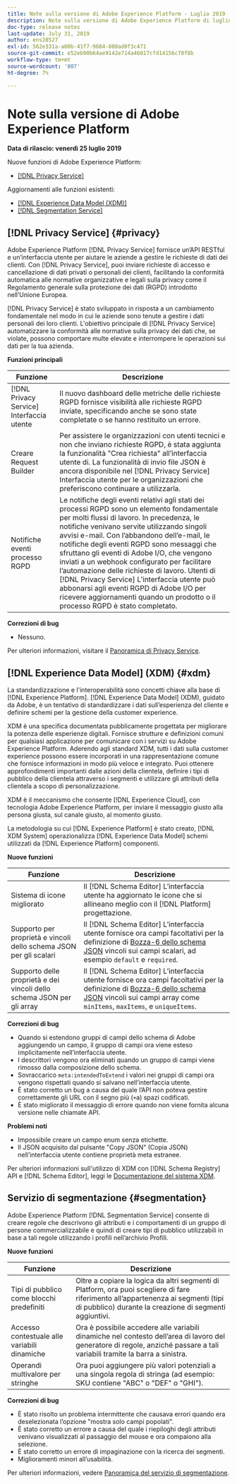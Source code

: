```yaml
---
title: Note sulla versione di Adobe Experience Platform - Luglio 2019
description: Note sulla versione di Adobe Experience Platform di luglio 2019.
doc-type: release notes
last-update: July 31, 2019
author: ens28527
exl-id: 562e331a-a00b-41f7-9684-800ad0f3c471
source-git-commit: e52eb90b64ae9142e714a46017cfd14156c78f8b
workflow-type: tm+mt
source-wordcount: '807'
ht-degree: 7%

---
```


# Note sulla versione di Adobe Experience Platform

**Data di rilascio: venerdì 25 luglio 2019**

Nuove funzioni di Adobe Experience Platform:

* [[!DNL Privacy Service]](#privacy)

Aggiornamenti alle funzioni esistenti:

* [[!DNL Experience Data Model (XDM)]](#xdm)
* [[!DNL Segmentation Service]](#segmentation)

## [!DNL Privacy Service] {#privacy}

Adobe Experience Platform [!DNL Privacy Service] fornisce un’API RESTful e un’interfaccia utente per aiutare le aziende a gestire le richieste di dati dei clienti. Con [!DNL Privacy Service], puoi inviare richieste di accesso e cancellazione di dati privati o personali dei clienti, facilitando la conformità automatica alle normative organizzative e legali sulla privacy come il Regolamento generale sulla protezione dei dati (RGPD) introdotto nell’Unione Europea.

[!DNL Privacy Service] è stato sviluppato in risposta a un cambiamento fondamentale nel modo in cui le aziende sono tenute a gestire i dati personali dei loro clienti. L&#39;obiettivo principale di [!DNL Privacy Service] automatizzare la conformità alle normative sulla privacy dei dati che, se violate, possono comportare multe elevate e interrompere le operazioni sui dati per la tua azienda.

**Funzioni principali**

| Funzione | Descrizione |
|---|---|
| [!DNL Privacy Service] Interfaccia utente | Il nuovo dashboard delle metriche delle richieste RGPD fornisce visibilità alle richieste RGPD inviate, specificando anche se sono state completate o se hanno restituito un errore. |
| Creare Request Builder | Per assistere le organizzazioni con utenti tecnici e non che inviano richieste RGPD, è stata aggiunta la funzionalità &quot;Crea richiesta&quot; all’interfaccia utente di. La funzionalità di invio file JSON è ancora disponibile nel [!DNL Privacy Service] Interfaccia utente per le organizzazioni che preferiscono continuare a utilizzarla. |
| Notifiche eventi processo RGPD | Le notifiche degli eventi relativi agli stati dei processi RGPD sono un elemento fondamentale per molti flussi di lavoro. In precedenza, le notifiche venivano servite utilizzando singoli avvisi e-mail. Con l’abbandono dell’e-mail, le notifiche degli eventi RGPD sono messaggi che sfruttano gli eventi di Adobe I/O, che vengono inviati a un webhook configurato per facilitare l’automazione delle richieste di lavoro. Utenti di [!DNL Privacy Service] L’interfaccia utente può abbonarsi agli eventi RGPD di Adobe I/O per ricevere aggiornamenti quando un prodotto o il processo RGPD è stato completato. |

**Correzioni di bug**

* Nessuno.

Per ulteriori informazioni, visitare il [Panoramica di Privacy Service](../../privacy-service/home.md).

## [!DNL Experience Data Model] (XDM) {#xdm}

La standardizzazione e l&#39;interoperabilità sono concetti chiave alla base di [!DNL Experience Platform]. [!DNL Experience Data Model] (XDM), guidato da Adobe, è un tentativo di standardizzare i dati sull’esperienza del cliente e definire schemi per la gestione della customer experience.

XDM è una specifica documentata pubblicamente progettata per migliorare la potenza delle esperienze digitali. Fornisce strutture e definizioni comuni per qualsiasi applicazione per comunicare con i servizi su Adobe Experience Platform. Aderendo agli standard XDM, tutti i dati sulla customer experience possono essere incorporati in una rappresentazione comune che fornisce informazioni in modo più veloce e integrato. Puoi ottenere approfondimenti importanti dalle azioni della clientela, definire i tipi di pubblico della clientela attraverso i segmenti e utilizzare gli attributi della clientela a scopo di personalizzazione.

XDM è il meccanismo che consente [!DNL Experience Cloud], con tecnologia Adobe Experience Platform, per inviare il messaggio giusto alla persona giusta, sul canale giusto, al momento giusto.

La metodologia su cui [!DNL Experience Platform] è stato creato, [!DNL XDM System] operazionalizza [!DNL Experience Data Model] schemi utilizzati da [!DNL Experience Platform] componenti.

**Nuove funzioni**

| Funzione | Descrizione |
|---|---|
| Sistema di icone migliorato | Il [!DNL Schema Editor] L’interfaccia utente ha aggiornato le icone che si allineano meglio con il [!DNL Platform] progettazione. |
| Supporto per proprietà e vincoli dello schema JSON per gli scalari | Il [!DNL Schema Editor] L’interfaccia utente fornisce ora campi facoltativi per la definizione di [Bozza-6 dello schema JSON](https://tools.ietf.org/html/draft-wright-json-schema-01) vincoli sui campi scalari, ad esempio `default` e `required`. |
| Supporto delle proprietà e dei vincoli dello schema JSON per gli array | Il [!DNL Schema Editor] L’interfaccia utente fornisce ora campi facoltativi per la definizione di [Bozza-6 dello schema JSON](https://tools.ietf.org/html/draft-wright-json-schema-01) vincoli sui campi array come `minItems`, `maxItems`, e `uniqueItems`. |

**Correzioni di bug**

* Quando si estendono gruppi di campi dello schema di Adobe aggiungendo un campo, il gruppo di campi ora viene esteso implicitamente nell’interfaccia utente.
* I descrittori vengono ora eliminati quando un gruppo di campi viene rimosso dalla composizione dello schema.
* Sovraccarico `meta:intendedToExtend` i valori nei gruppi di campi ora vengono rispettati quando si salvano nell’interfaccia utente.
* È stato corretto un bug a causa del quale l’API non poteva gestire correttamente gli URL con il segno più (`+`a) spazi codificati.
* È stato migliorato il messaggio di errore quando non viene fornita alcuna versione nelle chiamate API.

**Problemi noti**

* Impossibile creare un campo enum senza etichette.
* Il JSON acquisito dal pulsante &quot;Copy JSON&quot; (Copia JSON) nell’interfaccia utente contiene proprietà meta estranee.

Per ulteriori informazioni sull&#39;utilizzo di XDM con [!DNL Schema Registry] API e [!DNL Schema Editor], leggi le [Documentazione del sistema XDM](../../xdm/home.md).

## Servizio di segmentazione {#segmentation}

Adobe Experience Platform [!DNL Segmentation Service] consente di creare regole che descrivono gli attributi e i comportamenti di un gruppo di persone commercializzabile e quindi di creare tipi di pubblico utilizzabili in base a tali regole utilizzando i profili nell’archivio Profili.

**Nuove funzioni**

| Funzione | Descrizione |
| -----------| ---------- |
| Tipi di pubblico come blocchi predefiniti | Oltre a copiare la logica da altri segmenti di Platform, ora puoi scegliere di fare riferimento all’appartenenza ai segmenti (tipi di pubblico) durante la creazione di segmenti aggiuntivi. |
| Accesso contestuale alle variabili dinamiche | Ora è possibile accedere alle variabili dinamiche nel contesto dell’area di lavoro del generatore di regole, anziché passare a tali variabili tramite la barra a sinistra. |
| Operandi multivalore per stringhe | Ora puoi aggiungere più valori potenziali a una singola regola di stringa (ad esempio: SKU contiene &quot;ABC&quot; o &quot;DEF&quot; o &quot;GHI&quot;). |

**Correzioni di bug**

* È stato risolto un problema intermittente che causava errori quando era deselezionata l’opzione &quot;mostra solo campi popolati&quot;.
* È stato corretto un errore a causa del quale i riepiloghi degli attributi venivano visualizzati al passaggio del mouse e ora compaiono alla selezione.
* È stato corretto un errore di impaginazione con la ricerca dei segmenti.
* Miglioramenti minori all’usabilità.

Per ulteriori informazioni, vedere [Panoramica del servizio di segmentazione](../../segmentation/home.md).
